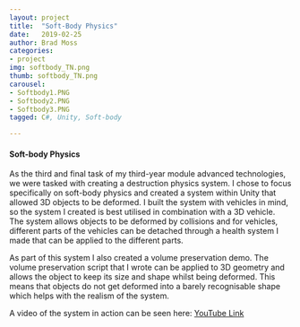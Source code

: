 ```yaml
---
layout: project
title:  "Soft-Body Physics"
date:   2019-02-25
author: Brad Moss
categories:
- project
img: softbody_TN.png
thumb: softbody_TN.png
carousel:
- Softbody1.PNG
- Softbody2.PNG
- Softbody3.PNG
tagged: C#, Unity, Soft-body

---
```

#### Soft-body Physics

As the third and final task of my third-year module advanced technologies, we were tasked with creating a destruction physics system. I chose to focus specifically on soft-body physics and created a system within Unity that allowed 3D objects to be deformed. I built the system with vehicles in mind, so the system I created is best utilised in combination with a 3D vehicle. The system allows objects to be deformed by collisions and for vehicles, different parts of the vehicles can be detached through a health system I made that can be applied to the different parts. 

As part of this system I also created a volume preservation demo. The volume preservation script that I wrote can be applied to 3D geometry and allows the object to keep its size and shape whilst being deformed. This means that objects do not get deformed into a barely recognisable shape which helps with the realism of the system.

A video of the system in action can be seen here:  [YouTube Link](https://youtu.be/EpGM7WQ9B_s)

